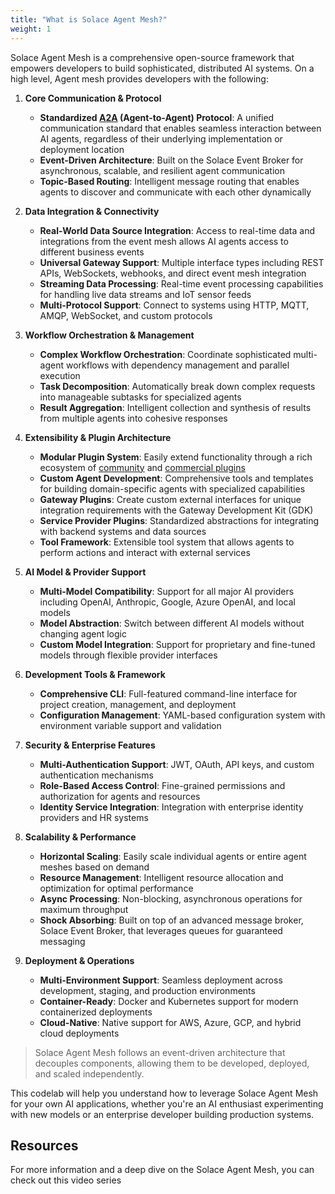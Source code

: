 ```yaml
---
title: "What is Solace Agent Mesh?"
weight: 1
---
```


Solace Agent Mesh is a comprehensive open-source framework that empowers developers to build sophisticated, distributed AI systems. On a high level, Agent mesh provides developers with the following:

1. **Core Communication & Protocol**

   - **Standardized [A2A](https://a2a-protocol.org/dev/specification/) (Agent-to-Agent) Protocol**: A unified communication standard that enables seamless interaction between AI agents, regardless of their underlying implementation or deployment location
   - **Event-Driven Architecture**: Built on the Solace Event Broker for asynchronous, scalable, and resilient agent communication
   - **Topic-Based Routing**: Intelligent message routing that enables agents to discover and communicate with each other dynamically

2. **Data Integration & Connectivity**

   - **Real-World Data Source Integration**: Access to real-time data and integrations from the event mesh allows AI agents access to different business events
   - **Universal Gateway Support**: Multiple interface types including REST APIs, WebSockets, webhooks, and direct event mesh integration
   - **Streaming Data Processing**: Real-time event processing capabilities for handling live data streams and IoT sensor feeds
   - **Multi-Protocol Support**: Connect to systems using HTTP, MQTT, AMQP, WebSocket, and custom protocols

3. **Workflow Orchestration & Management**

   - **Complex Workflow Orchestration**: Coordinate sophisticated multi-agent workflows with dependency management and parallel execution
   - **Task Decomposition**: Automatically break down complex requests into manageable subtasks for specialized agents
   - **Result Aggregation**: Intelligent collection and synthesis of results from multiple agents into cohesive responses

4. **Extensibility & Plugin Architecture**

   - **Modular Plugin System**: Easily extend functionality through a rich ecosystem of [community](https://github.com/solacecommunity/solace-agent-mesh-plugins) and [commercial plugins](https://github.com/SolaceLabs/solace-agent-mesh-core-plugins)
   - **Custom Agent Development**: Comprehensive tools and templates for building domain-specific agents with specialized capabilities
   - **Gateway Plugins**: Create custom external interfaces for unique integration requirements with the Gateway Development Kit (GDK)
   - **Service Provider Plugins**: Standardized abstractions for integrating with backend systems and data sources
   - **Tool Framework**: Extensible tool system that allows agents to perform actions and interact with external services

5. **AI Model & Provider Support**

   - **Multi-Model Compatibility**: Support for all major AI providers including OpenAI, Anthropic, Google, Azure OpenAI, and local models
   - **Model Abstraction**: Switch between different AI models without changing agent logic
   - **Custom Model Integration**: Support for proprietary and fine-tuned models through flexible provider interfaces

6. **Development Tools & Framework**

   - **Comprehensive CLI**: Full-featured command-line interface for project creation, management, and deployment
   - **Configuration Management**: YAML-based configuration system with environment variable support and validation

7. **Security & Enterprise Features**

   - **Multi-Authentication Support**: JWT, OAuth, API keys, and custom authentication mechanisms
   - **Role-Based Access Control**: Fine-grained permissions and authorization for agents and resources
   - **Identity Service Integration**: Integration with enterprise identity providers and HR systems


8. **Scalability & Performance**

   - **Horizontal Scaling**: Easily scale individual agents or entire agent meshes based on demand
   - **Resource Management**: Intelligent resource allocation and optimization for optimal performance
   - **Async Processing**: Non-blocking, asynchronous operations for maximum throughput
   - **Shock Absorbing**: Built on top of an advanced message broker, Solace Event Broker, that leverages queues for guaranteed messaging

9. **Deployment & Operations**

   - **Multi-Environment Support**: Seamless deployment across development, staging, and production environments
   - **Container-Ready**: Docker and Kubernetes support for modern containerized deployments
   - **Cloud-Native**: Native support for AWS, Azure, GCP, and hybrid cloud deployments


> Solace Agent Mesh follows an event-driven architecture that decouples components, allowing them to be developed, deployed, and scaled independently.

This codelab will help you understand how to leverage Solace Agent Mesh for your own AI applications, whether you're an AI enthusiast experimenting with new models or an enterprise developer building production systems.

## Resources

For more information and a deep dive on the Solace Agent Mesh, you can check out this video series 